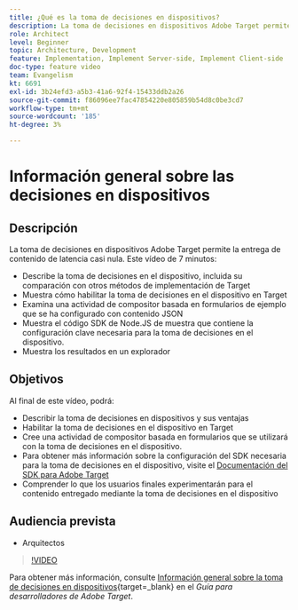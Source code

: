 ```yaml
---
title: ¿Qué es la toma de decisiones en dispositivos?
description: La toma de decisiones en dispositivos Adobe Target permite la entrega de contenido de latencia casi nula. Vea este vídeo para obtener más información sobre la toma de decisiones en el dispositivo y cómo habilitarla.
role: Architect
level: Beginner
topic: Architecture, Development
feature: Implementation, Implement Server-side, Implement Client-side
doc-type: feature video
team: Evangelism
kt: 6691
exl-id: 3b24efd3-a5b3-41a6-92f4-15433ddb2a26
source-git-commit: f86096ee7fac47854220e805859b54d8c0be3cd7
workflow-type: tm+mt
source-wordcount: '185'
ht-degree: 3%

---
```


# Información general sobre las decisiones en dispositivos

## Descripción

La toma de decisiones en dispositivos Adobe Target permite la entrega de contenido de latencia casi nula. Este vídeo de 7 minutos:

* Describe la toma de decisiones en el dispositivo, incluida su comparación con otros métodos de implementación de Target
* Muestra cómo habilitar la toma de decisiones en el dispositivo en Target
* Examina una actividad de compositor basada en formularios de ejemplo que se ha configurado con contenido JSON
* Muestra el código SDK de Node.JS de muestra que contiene la configuración clave necesaria para la toma de decisiones en el dispositivo.
* Muestra los resultados en un explorador

## Objetivos

Al final de este vídeo, podrá:

* Describir la toma de decisiones en dispositivos y sus ventajas
* Habilitar la toma de decisiones en el dispositivo en Target
* Cree una actividad de compositor basada en formularios que se utilizará con la toma de decisiones en el dispositivo.
* Para obtener más información sobre la configuración del SDK necesaria para la toma de decisiones en el dispositivo, visite el [Documentación del SDK para Adobe Target](https://adobetarget-sdks.gitbook.io/docs/on-device-decisioning/introduction-to-on-device-decisioning)
* Comprender lo que los usuarios finales experimentarán para el contenido entregado mediante la toma de decisiones en el dispositivo

## Audiencia prevista

* Arquitectos

>[!VIDEO](https://video.tv.adobe.com/v/329032/?quality=12)

Para obtener más información, consulte [Información general sobre la toma de decisiones en dispositivos](https://experienceleague.adobe.com/docs/target-dev/developer/server-side/on-device-decisioning/overview.html){target=_blank} en el *Guía para desarrolladores de Adobe Target*.

